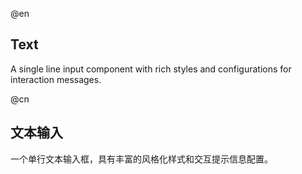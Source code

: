 @en
## Text

A single line input component with rich styles and configurations for interaction messages.

@cn
## 文本输入

一个单行文本输入框，具有丰富的风格化样式和交互提示信息配置。
